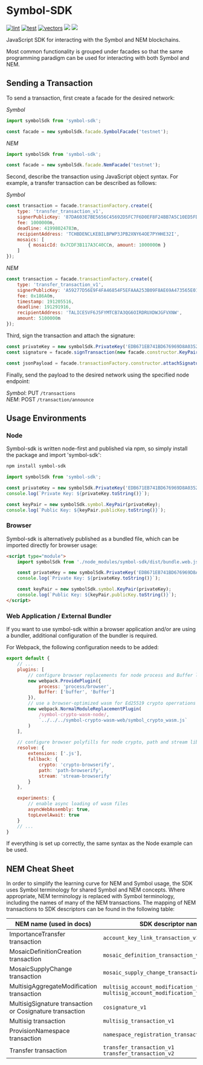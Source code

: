 # Symbol-SDK

[![lint][sdk-javascript-lint]][sdk-javascript-job] [![test][sdk-javascript-test]][sdk-javascript-job] [![vectors][sdk-javascript-vectors]][sdk-javascript-job] [![][sdk-javascript-cov]][sdk-javascript-cov-link] [![][sdk-javascript-package]][sdk-javascript-package-link]

[sdk-javascript-job]: https://jenkins.symboldev.com/blue/organizations/jenkins/Symbol%2Fgenerated%2Fsymbol%2Fjavascript/activity?branch=dev
[sdk-javascript-lint]: https://jenkins.symboldev.com/buildStatus/icon?job=Symbol%2Fgenerated%2Fsymbol%2Fjavascript%2Fdev%2F&config=sdk-javascript-lint
[sdk-javascript-test]: https://jenkins.symboldev.com/buildStatus/icon?job=Symbol%2Fgenerated%2Fsymbol%2Fjavascript%2Fdev%2F&config=sdk-javascript-test
[sdk-javascript-vectors]: https://jenkins.symboldev.com/buildStatus/icon?job=Symbol%2Fgenerated%2Fsymbol%2Fjavascript%2Fdev%2F&config=sdk-javascript-vectors
[sdk-javascript-cov]: https://codecov.io/gh/symbol/symbol/branch/dev/graph/badge.svg?token=SSYYBMK0M7&flag=sdk-javascript
[sdk-javascript-cov-link]: https://codecov.io/gh/symbol/symbol/tree/dev/sdk/javascript
[sdk-javascript-package]: https://img.shields.io/npm/v/symbol-sdk
[sdk-javascript-package-link]: https://www.npmjs.com/package/symbol-sdk

JavaScript SDK for interacting with the Symbol and NEM blockchains.

Most common functionality is grouped under facades so that the same programming paradigm can be used for interacting with both Symbol and NEM.

## Sending a Transaction

To send a transaction, first create a facade for the desired network:

_Symbol_
```javascript
import symbolSdk from 'symbol-sdk';

const facade = new symbolSdk.facade.SymbolFacade('testnet');
```

_NEM_
```javascript
import symbolSdk from 'symbol-sdk';

const facade = new symbolSdk.facade.NemFacade('testnet');
````

Second, describe the transaction using JavaScript object syntax. For example, a transfer transaction can be described as follows:

_Symbol_
```javascript
const transaction = facade.transactionFactory.create({
	type: 'transfer_transaction_v1',
	signerPublicKey: '87DA603E7BE5656C45692D5FC7F6D0EF8F24BB7A5C10ED5FDA8C5CFBC49FCBC8',
	fee: 1000000n,
	deadline: 41998024783n,
	recipientAddress: 'TCHBDENCLKEBILBPWP3JPB2XNY64OE7PYHHE32I',
	mosaics: [
		{ mosaicId: 0x7CDF3B117A3C40CCn, amount: 1000000n }
	]
});
```

_NEM_
```javascript
const transaction = facade.transactionFactory.create({
	type: 'transfer_transaction_v1',
	signerPublicKey: 'A59277D56E9F4FA46854F5EFAAA253B09F8AE69A473565E01FD9E6A738E4AB74',
	fee: 0x186A0n,
	timestamp: 191205516,
	deadline: 191291916,
	recipientAddress: 'TALICE5VF6J5FYMTCB7A3QG6OIRDRUXDWJGFVXNW',
	amount: 5100000n
});
````

Third, sign the transaction and attach the signature:


```javascript
const privateKey = new symbolSdk.PrivateKey('EDB671EB741BD676969D8A035271D1EE5E75DF33278083D877F23615EB839FEC');
const signature = facade.signTransaction(new facade.constructor.KeyPair(privateKey), transaction);

const jsonPayload = facade.transactionFactory.constructor.attachSignature(transaction, signature);;
```

Finally, send the payload to the desired network using the specified node endpoint:

_Symbol_: PUT `/transactions`
<br>
_NEM_: POST `/transaction/announce`


## Usage Environments

### Node

Symbol-sdk is written node-first and published via npm, so simply install the package and import 'symbol-sdk':

```sh
npm install symbol-sdk
```

```js
import symbolSdk from 'symbol-sdk';

const privateKey = new symbolSdk.PrivateKey('EDB671EB741BD676969D8A035271D1EE5E75DF33278083D877F23615EB839FEC');
console.log(`Private Key: ${privateKey.toString()}`);

const keyPair = new symbolSdk.symbol.KeyPair(privateKey);
console.log(`Public Key: ${keyPair.publicKey.toString()}`);
```

### Browser

Symbol-sdk is alternatively published as a bundled file, which can be imported directly for browser usage:

```html
<script type="module">
	import symbolSdk from './node_modules/symbol-sdk/dist/bundle.web.js';

	const privateKey = new symbolSdk.PrivateKey('EDB671EB741BD676969D8A035271D1EE5E75DF33278083D877F23615EB839FEC');
	console.log(`Private Key: ${privateKey.toString()}`);

	const keyPair = new symbolSdk.symbol.KeyPair(privateKey);
	console.log(`Public Key: ${keyPair.publicKey.toString()}`);
</script>
```

### Web Application / External Bundler

If you want to use symbol-sdk within a browser application and/or are using a bundler, additional configuration of the bundler is required.

For Webpack, the following configuration needs to be added:
```js
export default {
	// ...
	plugins: [
		// configure browser replacements for node process and Buffer libraries
		new webpack.ProvidePlugin({
			process: 'process/browser',
			Buffer: ['buffer', 'Buffer']
		}),
		// use a browser-optimized wasm for Ed25519 crypto operrations
		new webpack.NormalModuleReplacementPlugin(
			/symbol-crypto-wasm-node/,
			`../../../symbol-crypto-wasm-web/symbol_crypto_wasm.js`
		)
	],

	// configure browser polyfills for node crypto, path and stream libraries
	resolve: {
		extensions: ['.js'],
		fallback: {
			crypto: 'crypto-browserify',
			path: 'path-browserify',
			stream: 'stream-browserify'
		}
	},

	experiments: {
		// enable async loading of wasm files
		asyncWebAssembly: true,
		topLevelAwait: true
	}
	// ...
}

```

If everything is set up correctly, the same syntax as the Node example can be used.


## NEM Cheat Sheet

In order to simplify the learning curve for NEM and Symbol usage, the SDK uses Symbol terminology for shared Symbol and NEM concepts.
Where appropriate, NEM terminology is replaced with Symbol terminology, including the names of many of the NEM transactions.
The mapping of NEM transactions to SDK descriptors can be found in the following table:

| NEM name (used in docs) | SDK descriptor name|
|--- |--- |
| ImportanceTransfer transaction | `account_key_link_transaction_v1` |
| MosaicDefinitionCreation transaction | `mosaic_definition_transaction_v1` |
| MosaicSupplyChange transaction | `mosaic_supply_change_transaction_v1` |
| MultisigAggregateModification transaction | `multisig_account_modification_transaction_v1`<br>`multisig_account_modification_transaction_v2` |
| MultisigSignature transaction or Cosignature transaction | `cosignature_v1` |
| Multisig transaction | `multisig_transaction_v1` |
| ProvisionNamespace transaction | `namespace_registration_transaction_v1` |
| Transfer transaction | `transfer_transaction_v1`<br>`transfer_transaction_v2` |
